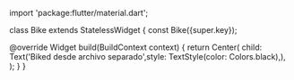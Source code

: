 import 'package:flutter/material.dart';

class Bike extends StatelessWidget {
  const Bike({super.key});

  @override
  Widget build(BuildContext context) {
    return Center(
      child: Text('Biked desde archivo separado',style: TextStyle(color: Colors.black),),
    );
  }
}